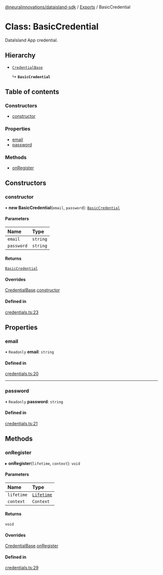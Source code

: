 [@neuralinnovations/dataisland-sdk](../../README.md) / [Exports](../modules.md) / BasicCredential

# Class: BasicCredential

DataIsland App credential.

## Hierarchy

- [`CredentialBase`](CredentialBase.md)

  ↳ **`BasicCredential`**

## Table of contents

### Constructors

- [constructor](BasicCredential.md#constructor)

### Properties

- [email](BasicCredential.md#email)
- [password](BasicCredential.md#password)

### Methods

- [onRegister](BasicCredential.md#onregister)

## Constructors

### constructor

• **new BasicCredential**(`email`, `password`): [`BasicCredential`](BasicCredential.md)

#### Parameters

| Name | Type |
| :------ | :------ |
| `email` | `string` |
| `password` | `string` |

#### Returns

[`BasicCredential`](BasicCredential.md)

#### Overrides

[CredentialBase](CredentialBase.md).[constructor](CredentialBase.md#constructor)

#### Defined in

[credentials.ts:23](https://github.com/NeuralInnovations/dataisland-client-js-sdk/blob/99d310d/src/credentials.ts#L23)

## Properties

### email

• `Readonly` **email**: `string`

#### Defined in

[credentials.ts:20](https://github.com/NeuralInnovations/dataisland-client-js-sdk/blob/99d310d/src/credentials.ts#L20)

___

### password

• `Readonly` **password**: `string`

#### Defined in

[credentials.ts:21](https://github.com/NeuralInnovations/dataisland-client-js-sdk/blob/99d310d/src/credentials.ts#L21)

## Methods

### onRegister

▸ **onRegister**(`lifetime`, `context`): `void`

#### Parameters

| Name | Type |
| :------ | :------ |
| `lifetime` | [`Lifetime`](Lifetime.md) |
| `context` | `Context` |

#### Returns

`void`

#### Overrides

[CredentialBase](CredentialBase.md).[onRegister](CredentialBase.md#onregister)

#### Defined in

[credentials.ts:29](https://github.com/NeuralInnovations/dataisland-client-js-sdk/blob/99d310d/src/credentials.ts#L29)
